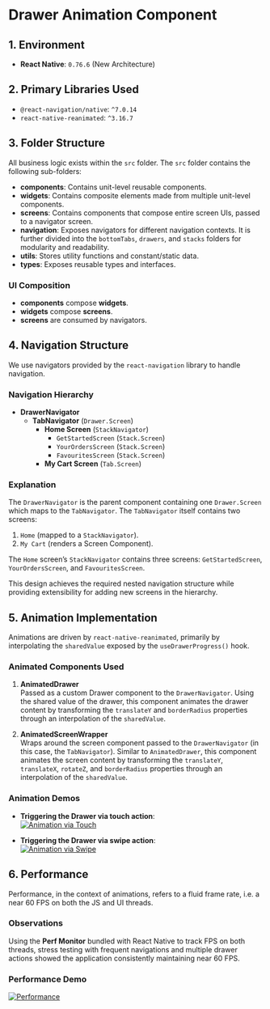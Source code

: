 # Drawer Animation Component

## 1. Environment

- **React Native**: `0.76.6` (New Architecture)

## 2. Primary Libraries Used

- `@react-navigation/native`: `^7.0.14`
- `react-native-reanimated`: `^3.16.7`

## 3. Folder Structure

All business logic exists within the `src` folder. The `src` folder contains the following sub-folders:

- **components**: Contains unit-level reusable components.
- **widgets**: Contains composite elements made from multiple unit-level components.
- **screens**: Contains components that compose entire screen UIs, passed to a navigator screen.
- **navigation**: Exposes navigators for different navigation contexts. It is further divided into the `bottomTabs`, `drawers`, and `stacks` folders for modularity and readability.
- **utils**: Stores utility functions and constant/static data.
- **types**: Exposes reusable types and interfaces.

### UI Composition

- **components** compose **widgets**.
- **widgets** compose **screens**.
- **screens** are consumed by navigators.

## 4. Navigation Structure

We use navigators provided by the `react-navigation` library to handle navigation.

### Navigation Hierarchy

- **DrawerNavigator**
  - **TabNavigator** (`Drawer.Screen`)
    - **Home Screen** (`StackNavigator`)
      - `GetStartedScreen` (`Stack.Screen`)
      - `YourOrdersScreen` (`Stack.Screen`)
      - `FavouritesScreen` (`Stack.Screen`)
    - **My Cart Screen** (`Tab.Screen`)

### Explanation

The `DrawerNavigator` is the parent component containing one `Drawer.Screen` which maps to the `TabNavigator`. The `TabNavigator` itself contains two screens:

1. `Home` (mapped to a `StackNavigator`).
2. `My Cart` (renders a Screen Component).

The `Home` screen’s `StackNavigator` contains three screens: `GetStartedScreen`, `YourOrdersScreen`, and `FavouritesScreen`.

This design achieves the required nested navigation structure while providing extensibility for adding new screens in the hierarchy.

## 5. Animation Implementation

Animations are driven by `react-native-reanimated`, primarily by interpolating the `sharedValue` exposed by the `useDrawerProgress()` hook.

### Animated Components Used

1. **AnimatedDrawer**  
   Passed as a custom Drawer component to the `DrawerNavigator`. Using the shared value of the drawer, this component animates the drawer content by transforming the `translateY` and `borderRadius` properties through an interpolation of the `sharedValue`.

2. **AnimatedScreenWrapper**  
   Wraps around the screen component passed to the `DrawerNavigator` (in this case, the `TabNavigator`). Similar to `AnimatedDrawer`, this component animates the screen content by transforming the `translateY`, `translateX`, `rotateZ`, and `borderRadius` properties through an interpolation of the `sharedValue`.

### Animation Demos

- **Triggering the Drawer via touch action**:  
  [![Animation via Touch](https://github.com/user-attachments/assets/7d92009f-a93e-4541-9c06-e08a28746ab5)](https://github.com/user-attachments/assets/7d92009f-a93e-4541-9c06-e08a28746ab5)

- **Triggering the Drawer via swipe action**:  
  [![Animation via Swipe](https://github.com/user-attachments/assets/e286284d-0287-40b1-b695-fc699417f601)](https://github.com/user-attachments/assets/e286284d-0287-40b1-b695-fc699417f601)

## 6. Performance

Performance, in the context of animations, refers to a fluid frame rate, i.e. a near 60 FPS on both the JS and UI threads.

### Observations

Using the **Perf Monitor** bundled with React Native to track FPS on both threads, stress testing with frequent navigations and multiple drawer actions showed the application consistently maintaining near 60 FPS.

### Performance Demo

[![Performance](https://github.com/user-attachments/assets/65151d15-918f-4cc4-83c9-02aa0d7186dd)](https://github.com/user-attachments/assets/65151d15-918f-4cc4-83c9-02aa0d7186dd)
